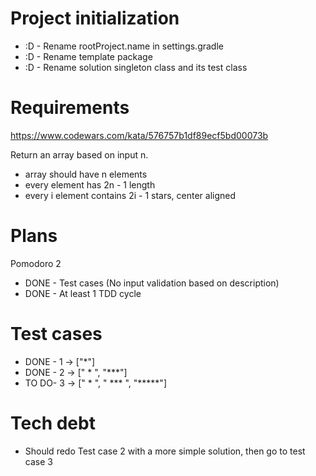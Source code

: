 # Project initialization
* :D - Rename rootProject.name in settings.gradle
* :D - Rename template package
* :D - Rename solution singleton class and its test class

# Requirements
https://www.codewars.com/kata/576757b1df89ecf5bd00073b

Return an array based on input n.
- array should have n elements  
- every element has 2n - 1 length
- every i element contains 2i - 1 stars, center aligned

# Plans
Pomodoro 2  
- DONE - Test cases (No input validation based on description)  
- DONE - At least 1 TDD cycle

# Test cases
- DONE - 1 -> ["*"]
- DONE - 2 -> [" * ", "***"]
- TO DO- 3 -> ["  *  ", " *** ", "*****"]

# Tech debt
- Should redo Test case 2 with a more simple solution, then go to test case 3